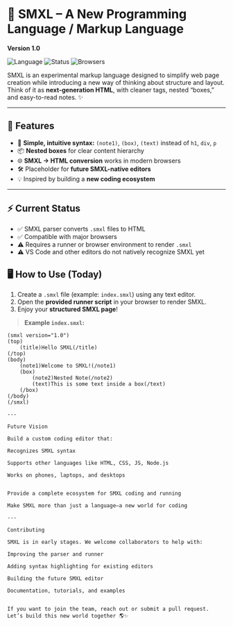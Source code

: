 # 🌟 SMXL – A New Programming Language / Markup Language

**Version 1.0**  

![Language](https://img.shields.io/badge/language-SMXL-blue) ![Status](https://img.shields.io/badge/status-Experimental-orange) ![Browsers](https://img.shields.io/badge/browser-Chrome%20%7C%20Firefox%20%7C%20Edge-lightgrey)

SMXL is an experimental markup language designed to simplify web page creation while introducing a new way of thinking about structure and layout.  
Think of it as **next-generation HTML**, with cleaner tags, nested “boxes,” and easy-to-read notes. ✨

---

## 🚀 Features

- 📝 **Simple, intuitive syntax:** `(note1)`, `(box)`, `(text)` instead of `h1`, `div`, `p`  
- 📦 **Nested boxes** for clear content hierarchy  
- 🌐 **SMXL → HTML conversion** works in modern browsers  
- 🛠️ Placeholder for **future SMXL-native editors**  
- 💡 Inspired by building a **new coding ecosystem**

---

## ⚡ Current Status

- ✅ SMXL parser converts `.smxl` files to HTML  
- ✅ Compatible with major browsers  
- ⚠️ Requires a runner or browser environment to render `.smxl`  
- ⚠️ VS Code and other editors do not natively recognize SMXL yet  

## 🖥️ How to Use (Today)

1. Create a `.smxl` file (example: `index.smxl`) using any text editor.  
2. Open the **provided runner script** in your browser to render SMXL.  
3. Enjoy your **structured SMXL page**!  

> **Example `index.smxl`:**
```smxl
(smxl version="1.0")
(top)
    (title)Hello SMXL(/title)
(/top)
(body)
    (note1)Welcome to SMXL!(/note1)
    (box)
        (note2)Nested Note(/note2)
        (text)This is some text inside a box(/text)
    (/box)
(/body)
(/smxl)

---

Future Vision

Build a custom coding editor that:

Recognizes SMXL syntax

Supports other languages like HTML, CSS, JS, Node.js

Works on phones, laptops, and desktops


Provide a complete ecosystem for SMXL coding and running

Make SMXL more than just a language—a new world for coding

---

Contributing

SMXL is in early stages. We welcome collaborators to help with:

Improving the parser and runner

Adding syntax highlighting for existing editors

Building the future SMXL editor

Documentation, tutorials, and examples


If you want to join the team, reach out or submit a pull request. Let’s build this new world together 🌎✨
